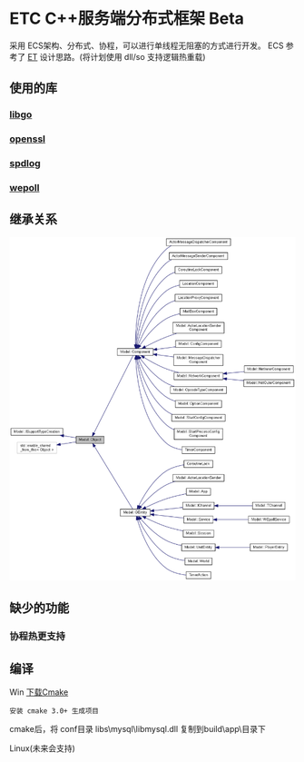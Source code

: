 # ETC C++服务端分布式框架 Beta
采用 ECS架构、分布式、协程，可以进行单线程无阻塞的方式进行开发。
ECS 参考了 [ET](https://github.com/egametang/ET) 设计思路。(将计划使用 dll/so 支持逻辑热重载)

## 使用的库

### [libgo](https://github.com/yyzybb537/libgo)

### [openssl](https://github.com/openssl/openssl)

### [spdlog](https://github.com/gabime/spdlog)

### [wepoll](https://github.com/piscisaureus/wepoll)


## 继承关系
![继承关系图](Book/class_model_1_1_object__inherit__graph.png)

## 缺少的功能

### 协程热更支持

## 编译
Win [下载Cmake](https://cmake.org/download/)

    安装 cmake 3.0+ 生成项目
	
cmake后，将 conf目录 libs\mysql\libmysql.dll 复制到build\app\目录下

Linux(未来会支持)

